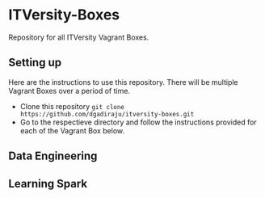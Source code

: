 # ITVersity-Boxes
Repository for all ITVersity Vagrant Boxes.

## Setting up

Here are the instructions to use this repository. There will be multiple Vagrant Boxes over a period of time.
* Clone this repository `git clone https://github.com/dgadiraju/itversity-boxes.git`
* Go to the respectieve directory and follow the instructions provided for each of the Vagrant Box below.

## Data Engineering

## Learning Spark
